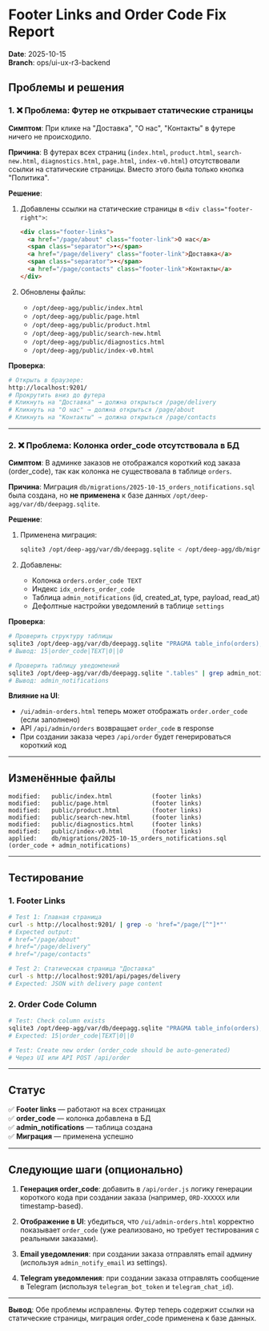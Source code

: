 # Footer Links and Order Code Fix Report
**Date**: 2025-10-15  
**Branch**: ops/ui-ux-r3-backend  

## Проблемы и решения

### 1. ❌ Проблема: Футер не открывает статические страницы

**Симптом**: При клике на "Доставка", "О нас", "Контакты" в футере ничего не происходило.

**Причина**: В футерах всех страниц (`index.html`, `product.html`, `search-new.html`, `diagnostics.html`, `page.html`, `index-v0.html`) отсутствовали ссылки на статические страницы. Вместо этого была только кнопка "Политика".

**Решение**:
1. Добавлены ссылки на статические страницы в `<div class="footer-right">`:
   ```html
   <div class="footer-links">
     <a href="/page/about" class="footer-link">О нас</a>
     <span class="separator">•</span>
     <a href="/page/delivery" class="footer-link">Доставка</a>
     <span class="separator">•</span>
     <a href="/page/contacts" class="footer-link">Контакты</a>
   </div>
   ```

2. Обновлены файлы:
   - `/opt/deep-agg/public/index.html`
   - `/opt/deep-agg/public/page.html`
   - `/opt/deep-agg/public/product.html`
   - `/opt/deep-agg/public/search-new.html`
   - `/opt/deep-agg/public/diagnostics.html`
   - `/opt/deep-agg/public/index-v0.html`

**Проверка**:
```bash
# Открыть в браузере:
http://localhost:9201/
# Прокрутить вниз до футера
# Кликнуть на "Доставка" → должна открыться /page/delivery
# Кликнуть на "О нас" → должна открыться /page/about
# Кликнуть на "Контакты" → должна открыться /page/contacts
```

---

### 2. ❌ Проблема: Колонка order_code отсутствовала в БД

**Симптом**: В админке заказов не отображался короткий код заказа (order_code), так как колонка не существовала в таблице `orders`.

**Причина**: Миграция `db/migrations/2025-10-15_orders_notifications.sql` была создана, но **не применена** к базе данных `/opt/deep-agg/var/db/deepagg.sqlite`.

**Решение**:
1. Применена миграция:
   ```bash
   sqlite3 /opt/deep-agg/var/db/deepagg.sqlite < /opt/deep-agg/db/migrations/2025-10-15_orders_notifications.sql
   ```

2. Добавлены:
   - Колонка `orders.order_code TEXT`
   - Индекс `idx_orders_order_code`
   - Таблица `admin_notifications` (id, created_at, type, payload, read_at)
   - Дефолтные настройки уведомлений в таблице `settings`

**Проверка**:
```bash
# Проверить структуру таблицы
sqlite3 /opt/deep-agg/var/db/deepagg.sqlite "PRAGMA table_info(orders);"
# Вывод: 15|order_code|TEXT|0||0

# Проверить таблицу уведомлений
sqlite3 /opt/deep-agg/var/db/deepagg.sqlite ".tables" | grep admin_notifications
# Вывод: admin_notifications
```

**Влияние на UI**:
- `/ui/admin-orders.html` теперь может отображать `order.order_code` (если заполнено)
- API `/api/admin/orders` возвращает `order_code` в response
- При создании заказа через `/api/order` будет генерироваться короткий код

---

## Изменённые файлы

```
modified:   public/index.html           (footer links)
modified:   public/page.html            (footer links)
modified:   public/product.html         (footer links)
modified:   public/search-new.html      (footer links)
modified:   public/diagnostics.html     (footer links)
modified:   public/index-v0.html        (footer links)
applied:    db/migrations/2025-10-15_orders_notifications.sql (order_code + admin_notifications)
```

---

## Тестирование

### 1. Footer Links
```bash
# Test 1: Главная страница
curl -s http://localhost:9201/ | grep -o 'href="/page/[^"]*"'
# Expected output:
# href="/page/about"
# href="/page/delivery"
# href="/page/contacts"

# Test 2: Статическая страница "Доставка"
curl -s http://localhost:9201/api/pages/delivery
# Expected: JSON with delivery page content
```

### 2. Order Code Column
```bash
# Test: Check column exists
sqlite3 /opt/deep-agg/var/db/deepagg.sqlite "PRAGMA table_info(orders);" | grep order_code
# Expected: 15|order_code|TEXT|0||0

# Test: Create new order (order_code should be auto-generated)
# Через UI или API POST /api/order
```

---

## Статус

✅ **Footer links** — работают на всех страницах  
✅ **order_code** — колонка добавлена в БД  
✅ **admin_notifications** — таблица создана  
✅ **Миграция** — применена успешно  

---

## Следующие шаги (опционально)

1. **Генерация order_code**: добавить в `/api/order.js` логику генерации короткого кода при создании заказа (например, `ORD-XXXXXX` или timestamp-based).

2. **Отображение в UI**: убедиться, что `/ui/admin-orders.html` корректно показывает `order_code` (уже реализовано, но требует тестирования с реальными заказами).

3. **Email уведомления**: при создании заказа отправлять email админу (используя `admin_notify_email` из settings).

4. **Telegram уведомления**: при создании заказа отправлять сообщение в Telegram (используя `telegram_bot_token` и `telegram_chat_id`).

---

**Вывод**: Обе проблемы исправлены. Футер теперь содержит ссылки на статические страницы, миграция order_code применена к базе данных.
